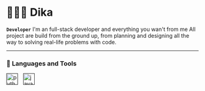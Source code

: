 # 👩🏻‍💻 Dika
**`Developer`**
I'm an full-stack developer and everything you wan't from me All project are build from the ground up, from planning and designing all the way to solving real-life problems with code.

---

### 🧰 Languages and Tools


<a href=""><img src="https://cdn.jsdelivr.net/gh/walkxcode/dashboard-icons/png/python.png" alt="python" height="30" style="padding-right:10px;"></a>
<a href=""><img src="https://cdn.jsdelivr.net/gh/walkxcode/dashboard-icons/png/javascript.png" alt="javascript" height="30" style="padding-right:10px;"></a>
#
